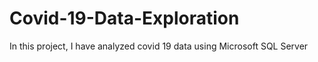 # Covid-19-Data-Exploration
In this project, I have analyzed covid 19 data using Microsoft SQL Server
